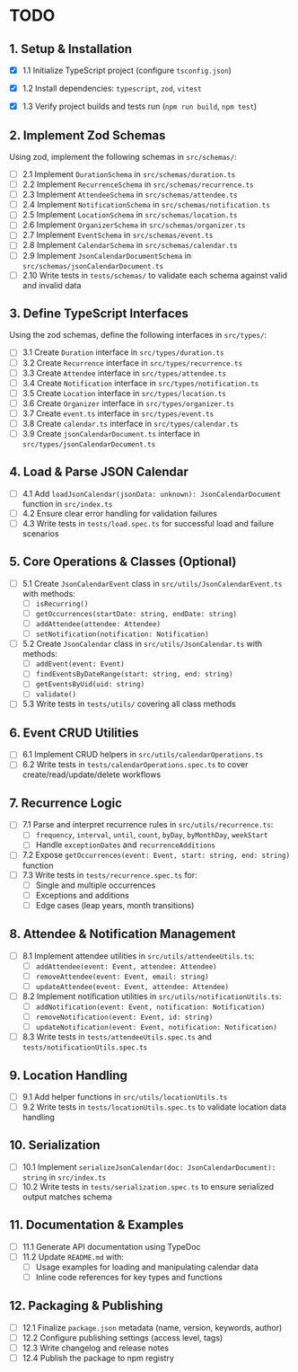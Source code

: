 # TODO

## 1. Setup & Installation

- [x] 1.1 Initialize TypeScript project (configure `tsconfig.json`)
- [x] 1.2 Install dependencies: `typescript`, `zod`, `vitest`
- [x] 1.3 Verify project builds and tests run (`npm run build`, `npm test`)


## 2. Implement Zod Schemas

Using zod, implement the following schemas in `src/schemas/`:

- [ ] 2.1 Implement `DurationSchema` in `src/schemas/duration.ts`
- [ ] 2.2 Implement `RecurrenceSchema` in `src/schemas/recurrence.ts`
- [ ] 2.3 Implement `AttendeeSchema` in `src/schemas/attendee.ts`
- [ ] 2.4 Implement `NotificationSchema` in `src/schemas/notification.ts`
- [ ] 2.5 Implement `LocationSchema` in `src/schemas/location.ts`
- [ ] 2.6 Implement `OrganizerSchema` in `src/schemas/organizer.ts`
- [ ] 2.7 Implement `EventSchema` in `src/schemas/event.ts`
- [ ] 2.8 Implement `CalendarSchema` in `src/schemas/calendar.ts`
- [ ] 2.9 Implement `JsonCalendarDocumentSchema` in `src/schemas/jsonCalendarDocument.ts`
- [ ] 2.10 Write tests in `tests/schemas/` to validate each schema against valid and invalid data

## 3. Define TypeScript Interfaces

Using the zod schemas, define the following interfaces in `src/types/`:

- [ ] 3.1 Create `Duration` interface in `src/types/duration.ts`
- [ ] 3.2 Create `Recurrence` interface in `src/types/recurrence.ts`
- [ ] 3.3 Create `Attendee` interface in `src/types/attendee.ts`
- [ ] 3.4 Create `Notification` interface in `src/types/notification.ts`
- [ ] 3.5 Create `Location` interface in `src/types/location.ts`
- [ ] 3.6 Create `Organizer` interface in `src/types/organizer.ts`
- [ ] 3.7 Create `event.ts` interface in `src/types/event.ts`
- [ ] 3.8 Create `calendar.ts` interface in `src/types/calendar.ts`
- [ ] 3.9 Create `jsonCalendarDocument.ts` interface in `src/types/jsonCalendarDocument.ts`

## 4. Load & Parse JSON Calendar
- [ ] 4.1 Add `loadJsonCalendar(jsonData: unknown): JsonCalendarDocument` function in `src/index.ts`
- [ ] 4.2 Ensure clear error handling for validation failures
- [ ] 4.3 Write tests in `tests/load.spec.ts` for successful load and failure scenarios

## 5. Core Operations & Classes (Optional)
- [ ] 5.1 Create `JsonCalendarEvent` class in `src/utils/JsonCalendarEvent.ts` with methods:
  - [ ] `isRecurring()`
  - [ ] `getOccurrences(startDate: string, endDate: string)`
  - [ ] `addAttendee(attendee: Attendee)`
  - [ ] `setNotification(notification: Notification)`
- [ ] 5.2 Create `JsonCalendar` class in `src/utils/JsonCalendar.ts` with methods:
  - [ ] `addEvent(event: Event)`
  - [ ] `findEventsByDateRange(start: string, end: string)`
  - [ ] `getEventsByUid(uid: string)`
  - [ ] `validate()`
- [ ] 5.3 Write tests in `tests/utils/` covering all class methods

## 6. Event CRUD Utilities
- [ ] 6.1 Implement CRUD helpers in `src/utils/calendarOperations.ts`
- [ ] 6.2 Write tests in `tests/calendarOperations.spec.ts` to cover create/read/update/delete workflows

## 7. Recurrence Logic
- [ ] 7.1 Parse and interpret recurrence rules in `src/utils/recurrence.ts`:
  - [ ] `frequency`, `interval`, `until`, `count`, `byDay`, `byMonthDay`, `weekStart`
  - [ ] Handle `exceptionDates` and `recurrenceAdditions`
- [ ] 7.2 Expose `getOccurrences(event: Event, start: string, end: string)` function
- [ ] 7.3 Write tests in `tests/recurrence.spec.ts` for:
  - [ ] Single and multiple occurrences
  - [ ] Exceptions and additions
  - [ ] Edge cases (leap years, month transitions)

## 8. Attendee & Notification Management
- [ ] 8.1 Implement attendee utilities in `src/utils/attendeeUtils.ts`:
  - [ ] `addAttendee(event: Event, attendee: Attendee)`
  - [ ] `removeAttendee(event: Event, email: string)`
  - [ ] `updateAttendee(event: Event, attendee: Attendee)`
- [ ] 8.2 Implement notification utilities in `src/utils/notificationUtils.ts`:
  - [ ] `addNotification(event: Event, notification: Notification)`
  - [ ] `removeNotification(event: Event, id: string)`
  - [ ] `updateNotification(event: Event, notification: Notification)`
- [ ] 8.3 Write tests in `tests/attendeeUtils.spec.ts` and `tests/notificationUtils.spec.ts`

## 9. Location Handling
- [ ] 9.1 Add helper functions in `src/utils/locationUtils.ts`
- [ ] 9.2 Write tests in `tests/locationUtils.spec.ts` to validate location data handling

## 10. Serialization
- [ ] 10.1 Implement `serializeJsonCalendar(doc: JsonCalendarDocument): string` in `src/index.ts`
- [ ] 10.2 Write tests in `tests/serialization.spec.ts` to ensure serialized output matches schema

## 11. Documentation & Examples
- [ ] 11.1 Generate API documentation using TypeDoc
- [ ] 11.2 Update `README.md` with:
  - [ ] Usage examples for loading and manipulating calendar data
  - [ ] Inline code references for key types and functions

## 12. Packaging & Publishing
- [ ] 12.1 Finalize `package.json` metadata (name, version, keywords, author)
- [ ] 12.2 Configure publishing settings (access level, tags)
- [ ] 12.3 Write changelog and release notes
- [ ] 12.4 Publish the package to npm registry 